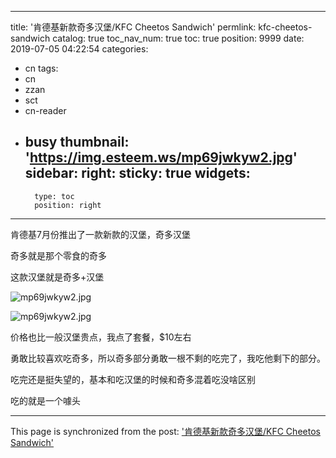 
---
title: '肯德基新款奇多汉堡/KFC Cheetos Sandwich'
permlink: kfc-cheetos-sandwich
catalog: true
toc_nav_num: true
toc: true
position: 9999
date: 2019-07-05 04:22:54
categories:
- cn
tags:
- cn
- zzan
- sct
- cn-reader
- busy
thumbnail: 'https://img.esteem.ws/mp69jwkyw2.jpg'
sidebar:
    right:
        sticky: true
widgets:
    -
        type: toc
        position: right
---


肯德基7月份推出了一款新款的汉堡，奇多汉堡

奇多就是那个零食的奇多

这款汉堡就是奇多+汉堡

![mp69jwkyw2.jpg](https://img.esteem.ws/mp69jwkyw2.jpg)

![mp69jwkyw2.jpg](https://img.esteem.ws/mp69jwkyw2.jpg)

价格也比一般汉堡贵点，我点了套餐，$10左右

勇敢比较喜欢吃奇多，所以奇多部分勇敢一根不剩的吃完了，我吃他剩下的部分。

吃完还是挺失望的，基本和吃汉堡的时候和奇多混着吃没啥区别

吃的就是一个噱头




- - -

This page is synchronized from the post: ['肯德基新款奇多汉堡/KFC Cheetos Sandwich'](https://steemit.com/@ericet/kfc-cheetos-sandwich)
